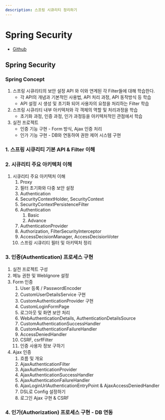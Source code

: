 ```yaml
---
description: 스프링 시큐리티 정리하기
---
```


# Spring Security

* [Github](https://github.com/spring-org/spring-security)

## Spring Security

### Spring Concept

1. 스프링 시큐리티의 보안 설정 API 와 이와 연계된 각 Filter들에 대해 학습한다.
	* 각 API의 개념과 기본적인 사용법, API 처리 과정, API 동작방식 등 학습
	* API 설정 시 생성 및 초기화 되어 사용자의 요청을 처리하는 Filter 학습
2. 스프링 시큐리티 내부 아키텍처와 각 객체의 역할 및 처리과정을 학습
	* 초기화 과정, 인증 과정, 인가 과정등을 아키텍처적인 관점에서 학습
3. 실전 프로젝트
	* 인증 기능 구현 - Form 방식, Ajax 인증 처리
	* 인가 기능 구현 - DB와 연동하여 권한 제어 시스템 구현

### 1. 스프링 시큐리티 기본 API & Filter 이해

### 2. 시큐리티 주요 아키텍처 이해

1. 시큐리티 주요 아키텍처 이해
	1. Proxy
	2. 필터 초기화와 다중 보안 설정
	3. Authentication
	4. SecurityContextHolder, SecurityContext
	5. SecurityContextPersistenceFilter
	6. Authentication
		1. Basic
		2. Advance
	7. AuthenticationProvider
	8. Authorization, FilterSecurityInterceptor
	9. AccessDecisionManager, AccessDecisionVoter
	10. 스프링 시큐리티 필터 및 아키텍처 정리

### 3. 인증\(Authentication\) 프로세스 구현

1. 실전 프로젝트 구성
2. 메뉴 권한 및 WebIgnore 설정
3. Form 인증
	1. User 등록 / PasswordEncoder
	2. CustomUserDetailsService 구현
	3. CustomAuthenticationProvider 구현
	4. CustomLoginFormPage
	5. 로그아웃 및 화면 보안 처리
	6. WebAuthenticationDetails, AuthenticationDetailsSource
	7. CustomAuthenticationSuccessHandler
	8. CustomAuthenticationFailureHandler
	9. AccessDeniedHandler
	10. CSRF, csrfFilter
	11. 인증 사용자 정보 구하기
4. Ajax 인증
	1. 흐름 및 개요
	2. AjaxAuthenticationFilter
	3. AjaxAuthenticationProvider
	4. AjaxAuthenticationSuccessHandler
	5. AjaxAuthenticationFailureHandler
	6. AjaxLoginUrlAuthenticationEntryPoint & AjaxAccessDeniedHandler
	7. DSL로 Config 설정하기
	8. 로그인 Ajax 구현 & CSRF

### 4. 인가\(Authorization\) 프로세스 구현 - DB 연동
